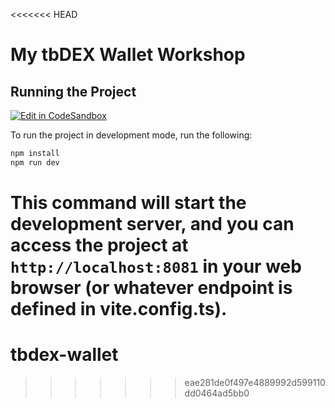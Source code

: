 <<<<<<< HEAD
# My tbDEX Wallet Workshop

## Running the Project

[![Edit in CodeSandbox](https://assets.codesandbox.io/github/button-edit-lime.svg)](https://codesandbox.io/p/devbox/github/TBD54566975/workshop-tbdex-wallet)

To run the project in development mode, run the following:

```bash
npm install
npm run dev
```
This command will start the development server, and you can access the project at `http://localhost:8081` in your web browser (or whatever endpoint is defined in vite.config.ts).
=======
# tbdex-wallet
>>>>>>> eae281de0f497e4889992d599110dd0464ad5bb0
